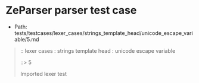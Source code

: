 # ZeParser parser test case

- Path: tests/testcases/lexer_cases/strings_template_head/unicode_escape_variable/5.md

> :: lexer cases : strings template head : unicode escape variable
>
> ::> 5
>
> Imported lexer test
>
> <template head> must take care that the hex may still have any number of leading zeroes

## FAIL

## Input

`````js
`\u{00000000000000000000110000}${"<--"}`
`````

## Output

_Note: the whole output block is auto-generated. Manual changes will be overwritten!_

Below follow outputs in four parsing modes: sloppy mode, strict mode script goal, module goal, web compat mode (always sloppy).

Note that the output parts are auto-generated by the test runner to reflect actual result.

### Sloppy mode

Parsed with script goal and as if the code did not start with strict mode header.

`````
throws: Parser error!
  Template contained an illegal escape

`\u{00000000000000000000110000}${"<--"}`
^------- error
`````

### Strict mode

Parsed with script goal but as if it was starting with `"use strict"` at the top.

_Output same as sloppy mode._

### Module goal

Parsed with the module goal.

_Output same as sloppy mode._

### Web compat mode

Parsed in sloppy script mode but with the web compat flag enabled.

_Output same as sloppy mode._
